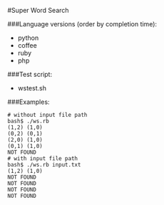 #Super Word Search

###Language versions (order by completion time):

* python
* coffee
* ruby
* php

###Test script: 

* wstest.sh

###Examples:
```
# without input file path
bash$ ./ws.rb
(1,2) (1,0)
(0,2) (0,1)
(2,0) (1,0)
(0,1) (1,0)
NOT FOUND
# with input file path
bash$ ./ws.rb input.txt
(1,2) (1,0)
NOT FOUND
NOT FOUND
NOT FOUND
NOT FOUND
```

